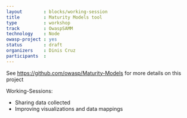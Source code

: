 ```yaml
---
layout        : blocks/working-session
title         : Maturity Models tool
type          : workshop
track         : OwaspSAMM
technology    : Node
owasp-project : yes
status        : draft
organizers    : Dinis Cruz
participants  :
---
```


See https://github.com/owasp/Maturity-Models for more details on this project

Working-Sessions:

 - Sharing data collected
 - Improving visualizations and data mappings
